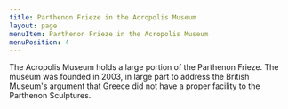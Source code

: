 ```yaml
---
title: Parthenon Frieze in the Acropolis Museum
layout: page
menuItem: Parthenon Frieze in the Acropolis Museum
menuPosition: 4
---
```


The Acropolis Museum holds a large portion of the Parthenon Frieze. The museum was founded in 2003, in large part to address the British Museum's argument that Greece did not have a proper facility to the Parthenon Sculptures. 


